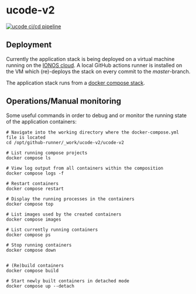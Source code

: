 # ucode-v2
[![ucode ci/cd pipeline](https://github.com/Development-Urban-Codesign/ucode-v2/actions/workflows/ci_cd.yml/badge.svg)](https://github.com/Development-Urban-Codesign/ucode-v2/actions/workflows/ci_cd.yml)


## Deployment
Currently the application stack is being deployed on a virtual machine running on the [IONOS cloud](https://cloud.ionos.de/). A local GitHub actions runner is installed on the VM which (re)-deploys the stack on every commit to the *master*-branch.

The application stack runs from a [docker compose stack](./docker-compose.yml).

## Operations/Manual monitoring
Some useful commands in order to debug and or monitor the running state of the application containers:

```
# Navigate into the working directory where the docker-compose.yml file is located
cd /opt/github-runner/_work/ucode-v2/ucode-v2

# List running compose projects
docker compose ls

# View log output from all containers within the composition
docker compose logs -f

# Restart containers
docker compose restart

# Display the running processes in the containers
docker compose top

# List images used by the created containers
docker compose images

# List currently running containers
docker compose ps

# Stop running containers
docker compose down


# (Re)build containers
docker compose build

# Start newly built containers in detached mode
docker compose up --detach
```